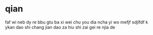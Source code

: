 # qian
faf
wi neb dy re bbu gtu ba 
xi wei chu you dia ncha yi 
wo mefjf
sdjlfdf k ykan dao 
shi chang jian dao za hiu shi
zai gei re njia de 

